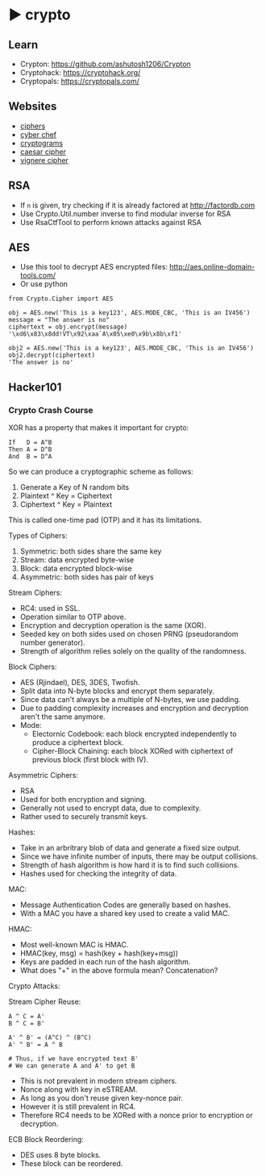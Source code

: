 # ► crypto
## Learn

- Crypton: https://github.com/ashutosh1206/Crypton
- Cryptohack: https://cryptohack.org/
- Cryptopals: https://cryptopals.com/

## Websites

- [ciphers](https://www.dcode.fr)
- [cyber chef](https://gchq.github.io/CyberChef/)
- [cryptograms](https://quipqiup.com/)
- [caesar cipher](http://rot13.com)
- [vignere cipher](https://www.mygeocachingprofile.com/codebreaker.vigenerecipher.aspx)

## RSA

- If `n` is given, try checking if it is already factored at
  http://factordb.com
- Use Crypto.Util.number inverse to find modular inverse for RSA
- Use RsaCtfTool to perform known attacks against RSA

## AES

- Use this tool to decrypt AES encrypted files: http://aes.online-domain-tools.com/
- Or use python

```
from Crypto.Cipher import AES

obj = AES.new('This is a key123', AES.MODE_CBC, 'This is an IV456')
message = "The answer is no"
ciphertext = obj.encrypt(message)
'\xd6\x83\x8dd!VT\x92\xaa`A\x05\xe0\x9b\x8b\xf1'

obj2 = AES.new('This is a key123', AES.MODE_CBC, 'This is an IV456')
obj2.decrypt(ciphertext)
'The answer is no'
```

## Hacker101
### Crypto Crash Course

XOR has a property that makes it important for crypto:

```
If   D = A^B
Then A = D^B
And  B = D^A
```

So we can produce a cryptographic scheme as follows:

1. Generate a Key of N random bits
2. Plaintext ^ Key = Ciphertext
3. Ciphertext ^ Key = Plaintext

This is called one-time pad (OTP) and it has its limitations.


Types of Ciphers:

1. Symmetric: both sides share the same key
  1. Stream: data encrypted byte-wise
  2. Block: data encrypted block-wise
2. Asymmetric: both sides has pair of keys

Stream Ciphers:

- RC4: used in SSL.
- Operation similar to OTP above.
- Encryption and decryption operation is the same (XOR).
- Seeded key on both sides used on chosen PRNG (pseudorandom number
  generator).
- Strength of algorithm relies solely on the quality of the randomness.

Block Ciphers:

- AES (Rjindael), DES, 3DES, Twofish.
- Split data into N-byte blocks and encrypt them separately.
- Since data can't always be a multiple of N-bytes, we use padding.
- Due to padding complexity increases and encryption and decryption aren't the same anymore.
- Mode:
	- Electornic Codebook: each block encrypted independently to produce a ciphertext block.
	- Cipher-Block Chaining: each block XORed with ciphertext of previous block (first block with IV).

Asymmetric Ciphers:

- RSA
- Used for both encryption and signing.
- Generally not used to encrypt data, due to complexity.
- Rather used to securely transmit keys.

Hashes:

- Take in an arbritrary blob of data and generate a fixed size output.
- Since we have infinite number of inputs, there may be output collisions.
- Strength of hash algorithm is how hard it is to find such collisions.
- Hashes used for checking the integrity of data.

MAC:

- Message Authentication Codes are generally based on hashes.
- With a MAC you have a shared key used to create a valid MAC.

HMAC:

- Most well-known MAC is HMAC.
- HMAC(key, msg) = hash(key + hash(key+msg))
- Keys are padded in each run of the hash algorithm.
- What does "+" in the above formula mean? Concatenation?

Crypto Attacks:

Stream Cipher Reuse:

```
A ^ C = A'
B ^ C = B'

A' ^ B' = (A^C) ^ (B^C)
A' ^ B' = A ^ B

# Thus, if we have encrypted text B'
# We can generate A and A' to get B
```

- This is not prevalent in modern stream ciphers.
- Nonce along with key in eSTREAM.
- As long as you don't reuse given key-nonce pair.
- However it is still prevalent in RC4.
- Therefore RC4 needs to be XORed with a nonce prior to encryption or
  decryption.

ECB Block Reordering:

- DES uses 8 byte blocks.
- These block can be reordered.

